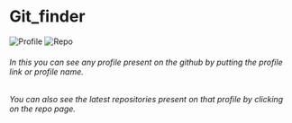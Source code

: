 # Git_finder

![Profile](https://github.com/Vranjan7077/Git_finder/blob/master/p1.jpg?raw=true)
![Repo](https://github.com/Vranjan7077/Git_finder/blob/master/p2.jpg?raw=true)

 
###### In this you can see any profile present on the github by putting the profile link or profile name.
###### You can also see the latest repositories present on that profile by clicking on the repo page.
